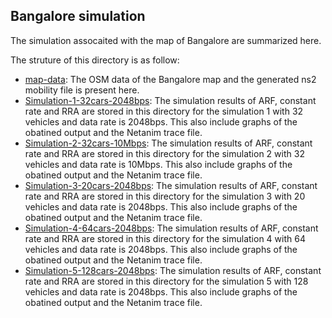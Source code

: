 ## Bangalore simulation
The simulation assocaited with the map of Bangalore are summarized here.

The struture of this directory is as follow:

- [map-data](./map-data):  The OSM data of the Bangalore map and the generated ns2 mobility file is present here.
- [Simulation-1-32cars-2048bps](./Simulation-1-32cars-2048bps/): The simulation results of ARF, constant rate and RRA are stored in this directory for the simulation 1 with 32 vehicles and data rate is 2048bps. This also include graphs of the obatined output and the Netanim trace file.
- [Simulation-2-32cars-10Mbps](./Simulation-2-32cars-10Mbps/): The simulation results of ARF, constant rate and RRA are stored in this directory for the simulation 2 with 32 vehicles and data rate is 10Mbps. This also include graphs of the obatined output and the Netanim trace file.
- [Simulation-3-20cars-2048bps](./Simulation-3-20cars-2048bps): The simulation results of ARF, constant rate and RRA are stored in this directory for the simulation 3 with 20 vehicles and data rate is 2048bps. This also include graphs of the obatined output and the Netanim trace file.
- [Simulation-4-64cars-2048bps](./Simulation-4-64cars-2048bps): The simulation results of ARF, constant rate and RRA are stored in this directory for the simulation 4 with 64 vehicles and data rate is 2048bps. This also include graphs of the obatined output and the Netanim trace file.
- [Simulation-5-128cars-2048bps](./Simulation-5-128cars-2048bps): The simulation results of ARF, constant rate and RRA are stored in this directory for the simulation 5 with 128 vehicles and data rate is 2048bps. This also include graphs of the obatined output and the Netanim trace file.